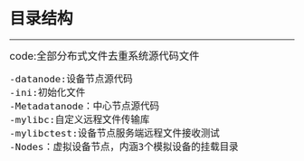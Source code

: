 # 目录结构
-----------------------------------------
<font size = 4>
code:全部分布式文件去重系统源代码文件

    -datanode:设备节点源代码
    -ini:初始化文件
    -Metadatanode：中心节点源代码
    -mylibc:自定义远程文件传输库
    -mylibctest:设备节点服务端远程文件接收测试
    -Nodes：虚拟设备节点，内涵3个模拟设备的挂载目录
</font >


